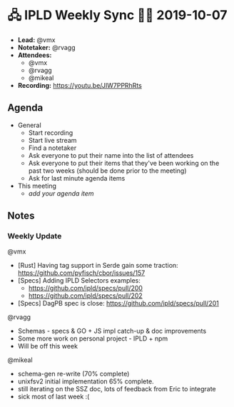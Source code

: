 # 🖧 IPLD Weekly Sync 🙌🏽 2019-10-07

- **Lead:** @vmx
- **Notetaker:** @rvagg
- **Attendees:**
  - @vmx
  - @rvagg
  - @mikeal
- **Recording:** https://youtu.be/JIW7PPRhRts 


## Agenda

- General
  - Start recording
  - Start live stream
  - Find a notetaker
  - Ask everyone to put their name into the list of attendees
  - Ask everyone to put their items that they've been working on the past two weeks (should be done prior to the meeting)
  - Ask for last minute agenda items
- This meeting
  - _add your agenda item_


## Notes

<!-- After each call, the notetaker submits a PR to https://github.com/ipld/team-mgmt to store the notes on the meeting-notes folder -->


### Weekly Update

@vmx
 - [Rust] Having tag support in Serde gain some traction: https://github.com/pyfisch/cbor/issues/157
 - [Specs] Adding IPLD Selectors examples:
   - https://github.com/ipld/specs/pull/200
   - https://github.com/ipld/specs/pull/202
 - [Specs] DagPB spec is close: https://github.com/ipld/specs/pull/201

@rvagg
 - Schemas - specs & GO + JS impl catch-up & doc improvements
 - Some more work on personal project - IPLD + npm
 - Will be off this week

@mikeal
 - schema-gen re-write (70% complete)
 - unixfsv2 initial implementation 65% complete.
 - still iterating on the SSZ doc, lots of feedback from Eric to integrate
 - sick most of last week :(
